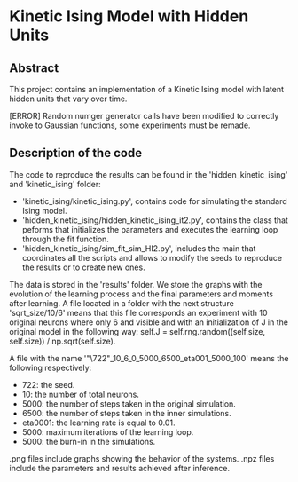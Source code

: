 # Kinetic Ising Model with Hidden Units


## Abstract

This project contains an implementation of a Kinetic Ising model with latent hidden units that vary over time.

[ERROR] Random numger generator calls have been modified to correctly invoke to Gaussian functions, some experiments must be remade.

## Description of the code

The code to reproduce the results can be found in the 'hidden_kinetic_ising' and 'kinetic_ising' folder:

* 'kinetic_ising/kinetic_ising.py', contains code for simulating the standard Ising model.
* 'hidden_kinetic_ising/hidden_kinetic_ising_it2.py', contains the class that peforms that initializes the parameters and executes the learning loop through the fit function.
* 'hidden_kinetic_ising/sim_fit_sim_HI2.py', includes the main that coordinates all the scripts and allows to modify the seeds to reproduce the results or to create new ones.


The data is stored in the 'results' folder. We store the graphs with the evolution of the learning process and the final parameters and moments after learning. A file located in a folder with the next structure 'sqrt_size/10/6' means that this file corresponds an experiment with 10 original neurons where only 6 and visible and with an initialization of J in the original model in the following way: self.J = self.rng.random((self.size, self.size)) / np.sqrt(self.size).

A file with the name '"\722"\_10_6_0_5000_6500_eta001_5000_100' means the following respectively:
* 722: the seed.
* 10: the number of total neurons.
* 5000: the number of steps taken in the original simulation.
* 6500: the number of steps taken in the inner simulations.
* eta0001: the learning rate is equal to 0.01.
* 5000: maximum iterations of the learning loop.
* 5000: the burn-in in the simulations.

.png files include graphs showing the behavior of the systems.
.npz files include the parameters and results achieved after inference.

